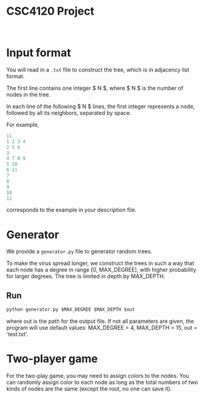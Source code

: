 # CSC4120 Project

<br/>

# Input format
You will read in a `.txt` file to construct the tree, which is in adjacency list format.

The first line contains one integer $ N $, where $ N $ is the number of nodes in the tree.

In each line of the following $ N $ lines, the first integer represents a node, followed by all its neighbors, separated by space.

For example,
``` python
11
1 2 3 4
2 5 6
3
4 7 8 9
5 10
6 11
7
8
9
10
11
```
corresponds to the example in your description file.

# Generator
We provide a `generator.py` file to generator random trees.

To make the virus spread longer, we construct the trees in such a way that each node has a degree in range [0, MAX_DEGREE], with higher probability for larger degrees. The tree is limited in depth by MAX_DEPTH.

## Run
``` python
python generator.py $MAX_DEGREE $MAX_DEPTH $out
```
where out is the path for the output file. If not all parameters are given, the program will use default values: MAX_DEGREE = 4, MAX_DEPTH = 15, out = 'test.txt'.

# Two-player game
For the two-play game, you may need to assign colors to the nodes. You can randomly assign color to each node as long as the total numbers of two kinds of nodes are the same (except the root, no one can save it).